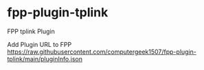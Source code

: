 # fpp-plugin-tplink
FPP tplink Plugin

Add Plugin URL to FPP
https://raw.githubusercontent.com/computergeek1507/fpp-plugin-tplink/main/pluginInfo.json
